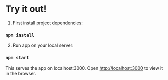 # Try it out!

1. First install project dependencies:

### `npm install`

2. Run app on your local server:

### `npm start`

This serves the app on localhost:3000. 
Open [http://localhost:3000](http://localhost:3000) to view it in the browser.
